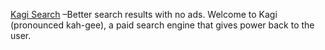 

[ Kagi Search]( https://kagi.com/) –Better search results with no ads. Welcome
to Kagi (pronounced kah-gee), a paid search engine that gives power back to
the user.

